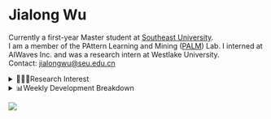 #  Jialong Wu

Currently a first-year Master student at [Southeast University](https://www.seu.edu.cn/english/).<br>
I am a member of the PAttern Learning and Mining ([PALM](http://palm.seu.edu.cn/home.html)) Lab. I interned at AIWaves Inc. and was a research intern at Westlake University.<br>
Contact: jialongwu@seu.edu.cn
<details><summary>👨🏻‍💻Research Interest</summary>
My current research interests primarily encompass three aspects:

- Exploring the **synergies** between large-scale and small-scale models.
- Investigating the <strong>personalization and interactive</strong> abilities of LLMs.
- Utilizing  <strong>causal inference</strong>  to mitigate bias in conventional NLP tasks.

Recent works:
[Constituency Parsing using LLMs](https://arxiv.org/pdf/2310.19462.pdf), [Agents](https://arxiv.org/pdf/2309.07870.pdf)
</details>

<details><summary>📊Weekly Development Breakdown</summary>

<!--START_SECTION:waka-->

```txt
From: 06 January 2024 - To: 13 January 2024

Total Time: 26 hrs 51 mins

Python       16 hrs 20 mins  ███████████████▒░░░░░░░░░   60.86 %
Bash         3 hrs 43 mins   ███▒░░░░░░░░░░░░░░░░░░░░░   13.88 %
Other        3 hrs 14 mins   ███░░░░░░░░░░░░░░░░░░░░░░   12.09 %
Text         1 hr 43 mins    █▓░░░░░░░░░░░░░░░░░░░░░░░   06.41 %
YAML         1 hr 16 mins    █▒░░░░░░░░░░░░░░░░░░░░░░░   04.73 %
```

<!--END_SECTION:waka-->

[![wakatime](https://wakatime.com/badge/user/c6720b29-9431-4a60-bc9d-e1fb2b6bd65f.svg)](https://wakatime.com/@c6720b29-9431-4a60-bc9d-e1fb2b6bd65f)
</details>

![](https://komarev.com/ghpvc/?username=callanwu)
